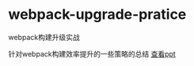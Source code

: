 # webpack-upgrade-pratice
webpack构建升级实战

针对webpack构建效率提升的一些策略的总结
[查看ppt](https://umbrellazwl.github.io/webpack-upgrade-pratice)

